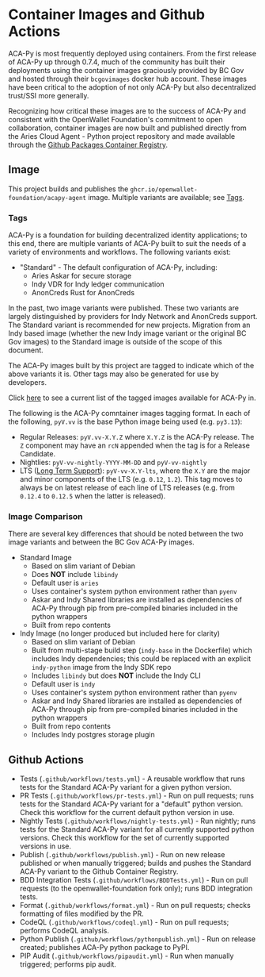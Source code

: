 # Container Images and Github Actions

ACA-Py is most frequently deployed using containers. From
the first release of ACA-Py up through 0.7.4, much of the community has built
their deployments using the container images graciously provided by BC Gov and
hosted through their `bcgovimages` docker hub account. These images have been
critical to the adoption of not only ACA-Py but also decentralized trust/SSI
more generally.

Recognizing how critical these images are to the success of ACA-Py and
consistent with the OpenWallet Foundation's commitment to open collaboration, container images
are now built and published directly from the Aries Cloud Agent - Python project
repository and made available through the [Github Packages Container
Registry](https://ghcr.io).

## Image

This project builds and publishes the `ghcr.io/openwallet-foundation/acapy-agent` image.
Multiple variants are available; see [Tags](#tags).

### Tags

ACA-Py is a foundation for building decentralized identity applications; to this
end, there are multiple variants of ACA-Py built to suit the needs of a variety
of environments and workflows. The following variants exist:

- "Standard" - The default configuration of ACA-Py, including:
  - Aries Askar for secure storage
  - Indy VDR for Indy ledger communication
  - AnonCreds Rust for AnonCreds

In the past, two image variants were published. These two variants are largely
distinguished by providers for Indy Network and AnonCreds support. The Standard
variant is recommended for new projects. Migration from an Indy based image
(whether the new Indy image variant or the original BC Gov images) to the
Standard image is outside of the scope of this document.

The ACA-Py images built by this project are tagged to indicate which of the
above variants it is. Other tags may also be generated for use by developers.

Click [here](https://github.com/openwallet-foundation/acapy/pkgs/container/acapy-agent/versions?filters%5Bversion_type%5D=tagged) to see a current list of the tagged images available for ACA-Py in.

The following is the ACA-Py comntainer images tagging format. In each of the following, `pyV.vv` is the base Python image being used (e.g. `py3.13`):

- Regular Releases: `pyV.vv-X.Y.Z` where `X.Y.Z` is the ACA-Py release.  The `Z` component may have an `rcN` appended when the tag is for a Release Candidate.
- Nightlies: `pyV-vv-nightly-YYYY-MM-DD` and `pyV-vv-nightly`
- LTS ([Long Term Support](../LTS-Strategy.md)): `pyV-vv-X.Y-lts`, where the `X.Y` are the major and minor components of the LTS (e.g. `0.12`, `1.2`). This tag moves to always be on latest release of each line of LTS releases (e.g. from `0.12.4` to `0.12.5` when the latter is released).

### Image Comparison

There are several key differences that should be noted between the two image
variants and between the BC Gov ACA-Py images.

- Standard Image
  - Based on slim variant of Debian
  - Does **NOT** include `libindy`
  - Default user is `aries`
  - Uses container's system python environment rather than `pyenv`
  - Askar and Indy Shared libraries are installed as dependencies of ACA-Py through pip from pre-compiled binaries included in the python wrappers
  - Built from repo contents
- Indy Image (no longer produced but included here for clarity)
  - Based on slim variant of Debian
  - Built from multi-stage build step (`indy-base` in the Dockerfile) which includes Indy dependencies; this could be replaced with an explicit `indy-python` image from the Indy SDK repo
  - Includes `libindy` but does **NOT** include the Indy CLI
  - Default user is `indy`
  - Uses container's system python environment rather than `pyenv`
  - Askar and Indy Shared libraries are installed as dependencies of ACA-Py through pip from pre-compiled binaries included in the python wrappers
  - Built from repo contents
  - Includes Indy postgres storage plugin

## Github Actions

- Tests (`.github/workflows/tests.yml`) - A reusable workflow that runs tests
  for the Standard ACA-Py variant for a given python version.
- PR Tests (`.github/workflows/pr-tests.yml`) - Run on pull requests; runs tests
  for the Standard ACA-Py variant for a "default" python version.
  Check this workflow for the current default python version in use.
- Nightly Tests (`.github/workflows/nightly-tests.yml`) - Run nightly; runs
  tests for the Standard ACA-Py variant for all currently supported
  python versions. Check this workflow for the set of currently supported
  versions in use.
- Publish (`.github/workflows/publish.yml`) - Run on new release published or
  when manually triggered; builds and pushes the Standard ACA-Py variant to the
  Github Container Registry.
- BDD Integration Tests (`.github/workflows/BDDTests.yml`) - Run on pull
  requests (to the openwallet-foundation fork only); runs BDD integration tests.
- Format (`.github/workflows/format.yml`) - Run on pull requests;
  checks formatting of files modified by the PR.
- CodeQL (`.github/workflows/codeql.yml`) - Run on pull requests; performs
  CodeQL analysis.
- Python Publish (`.github/workflows/pythonpublish.yml`) - Run on release
  created; publishes ACA-Py python package to PyPI.
- PIP Audit (`.github/workflows/pipaudit.yml`) - Run when manually triggered;
  performs pip audit.
